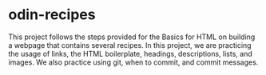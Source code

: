 # odin-recipes

This project follows the steps provided for the Basics for HTML on building a webpage that contains several recipes. In this project, we are practicing the usage of links, the HTML boilerplate, headings, descriptions, lists, and images. We also practice using git, when to commit, and commit messages. 